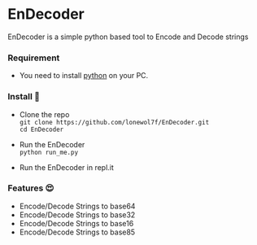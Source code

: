 # EnDecoder
EnDecoder is a simple python based tool to Encode and Decode strings

### Requirement
   * You need to install [python](https://www.python.org/downloads/) on your PC.
   
### Install 🔧
 
   * Clone the repo
   <br>`git clone https://github.com/lonewol7f/EnDecoder.git`
   <br>`cd EnDecoder`
   
   * Run the EnDecoder
   <br>`python run_me.py`
   
   * Run the EnDecoder in repl.it<br>
   
   
   
### Features 😍
   
   * Encode/Decode Strings to base64
   * Encode/Decode Strings to base32
   * Encode/Decode Strings to base16
   * Encode/Decode Strings to base85
